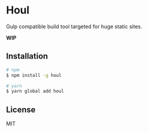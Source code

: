 # Houl

Gulp compatible build tool targeted for huge static sites.

**WIP**

## Installation

```bash
# npm
$ npm install -g houl

# yarn
$ yarn global add houl
```

## License

MIT
